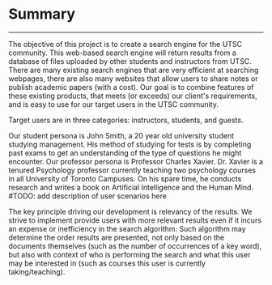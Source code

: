 # Summary
--------------------

The objective of this project is to create a search engine for the UTSC community. This web-based search engine will return results from a database of files uploaded by other students and instructors from UTSC. There are many existing search engines that are very efficient at searching webpages, there are also many websites that allow users to share notes or publish academic papers (with a cost). Our goal is to combine features of these existing products, that meets (or exceeds) our client's requirements, and is easy to use for our target users in the UTSC community.

Target users are in three categories: instructors, students, and guests.

Our student persona is John Smith, a 20 year old university student studying management. His method of studying for tests is by completing past exams to get an understanding of the type of questions he might encounter.
Our professor persona is Professor Charles Xavier. Dr. Xavier is a tenured Psychology professor currently teaching two psychology courses in all University of Toronto Campuses. On his spare time, he conducts research and writes a book on Artificial Intelligence and the Human Mind.
#TODO: add description of user scenarios here

The key principle driving our development is relevancy of the results. We strive to implement provide users with more relevant results even if it incurs an expense or inefficiency in the search algorithm. Such algorithm may determine the order results are presented, not only based on the documents themselves (such as the number of occurrences of a key word), but also with context of who is performing the search and what this user may be interested in (such as courses this user is currently taking/teaching).
